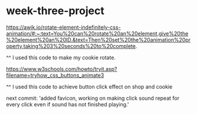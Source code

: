 # week-three-project
https://awik.io/rotate-element-indefinitely-css-animation/#:~:text=You%20can%20rotate%20an%20element,give%20the%20element%20an%20ID.&text=Then%20set%20the%20animation%20property,taking%203%20seconds%20to%20complete.

^^ 
I used this code to make my cookie rotate.


https://www.w3schools.com/howto/tryit.asp?filename=tryhow_css_buttons_animate3

^^
I used this code to achieve button click effect on shop and cookie


next commit: 'added favicon, working on making click sound repeat for every click even if sound has not finished playing.'